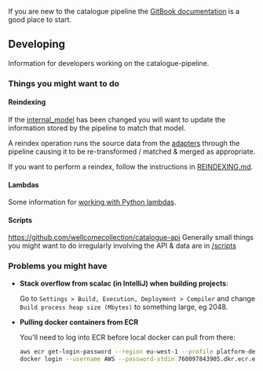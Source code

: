 If you are new to the catalogue pipeline
the [GitBook documentation](https://docs.wellcomecollection.org/catalogue-pipeline) is a good place to start.

## Developing

Information for developers working on the catalogue-pipeline.

### Things you might want to do

#### Reindexing

If the [internal_model](../common/internal_model) has been changed you will want to update the information stored by the
pipeline to match that model.

A reindex operation runs the source data from the [adapters](adapters/README.md) through the pipeline causing it to be
re-transformed / matched & merged as appropriate.

If you want to perform a reindex, follow the instructions in [REINDEXING.md](../REINDEXING.md).

#### Lambdas

Some information for [working with Python lambdas](./lambdas/README.md).

#### Scripts

https://github.com/wellcomecollection/catalogue-api
Generally small things you might want to do irregularly involving the
API & data are in [/scripts](../scripts)

### Problems you might have

* **Stack overflow from scalac \(in IntelliJ\) when building projects**:

  Go to `Settings > Build, Execution, Deployment > Compiler` and change
  `Build process heap size (Mbytes)` to something large, eg 2048.

* **Pulling docker containers from ECR**

  You'll need to log into ECR before local docker can pull from there:

  ```bash
  aws ecr get-login-password --region eu-west-1 --profile platform-dev | \
  docker login --username AWS --password-stdin 760097843905.dkr.ecr.eu-west-1.amazonaws.com
  ```
